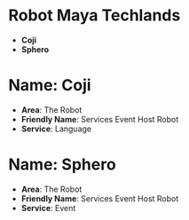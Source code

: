# Robot Maya Techlands

- __Coji__
- __Sphero__

# Name: Coji

- __Area__: The Robot
- __Friendly Name__: Services Event Host Robot
- __Service__: Language

# Name: Sphero

- __Area__: The Robot
- __Friendly Name__: Services Event Host Robot
- __Service__: Event
